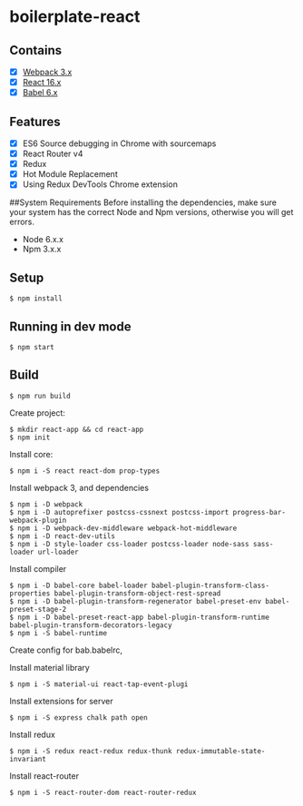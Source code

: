 # boilerplate-react

## Contains

- [x] [Webpack 3.x](https://webpack.github.io)
- [x] [React 16.x](https://facebook.github.io/react/)
- [x] [Babel 6.x](https://babeljs.io/)

## Features

- [x] ES6 Source debugging in Chrome with sourcemaps
- [x] React Router v4
- [x] Redux
- [x] Hot Module Replacement
- [x] Using Redux DevTools Chrome extension

##System Requirements
Before installing the dependencies, make sure your system has the correct Node and Npm versions, otherwise you will get errors.

- Node 6.x.x
- Npm 3.x.x

## Setup

```
$ npm install
```

## Running in dev mode

```
$ npm start
```

## Build

```
$ npm run build
```
Create project:

```
$ mkdir react-app && cd react-app
$ npm init
```

Install core:
```
$ npm i -S react react-dom prop-types
```

Install webpack 3, and dependencies
```
$ npm i -D webpack
$ npm i -D autoprefixer postcss-cssnext postcss-import progress-bar-webpack-plugin
$ npm i -D webpack-dev-middleware webpack-hot-middleware
$ npm i -D react-dev-utils
$ npm i -D style-loader css-loader postcss-loader node-sass sass-loader url-loader
```

Install compiler
```
$ npm i -D babel-core babel-loader babel-plugin-transform-class-properties babel-plugin-transform-object-rest-spread
$ npm i -D babel-plugin-transform-regenerator babel-preset-env babel-preset-stage-2
$ npm i -D babel-preset-react-app babel-plugin-transform-runtime babel-plugin-transform-decorators-legacy
$ npm i -S babel-runtime
```
Create сonfig for bab.babelrc, 

Install material library
```
$ npm i -S material-ui react-tap-event-plugi
```

Install extensions for server
```
$ npm i -S express chalk path open
```

Install redux
```
$ npm i -S redux react-redux redux-thunk redux-immutable-state-invariant 
```

Install react-router
```
$ npm i -S react-router-dom react-router-redux
```